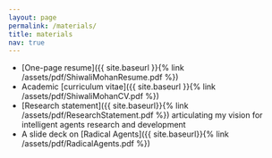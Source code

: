 ```yaml
---
layout: page
permalink: /materials/
title: materials
nav: true
---
```


* [One-page resume]({{ site.baseurl }}{% link /assets/pdf/ShiwaliMohanResume.pdf %})
* Academic [curriculum vitae]({{ site.baseurl }}{% link /assets/pdf/ShiwaliMohanCV.pdf %})
* [Research statement]({{ site.baseurl}}{% link /assets/pdf/ResearchStatement.pdf %}) articulating my vision for intelligent agents research and development
* A slide deck on [Radical Agents]({{ site.baseurl}}{% link /assets/pdf/RadicalAgents.pdf %})